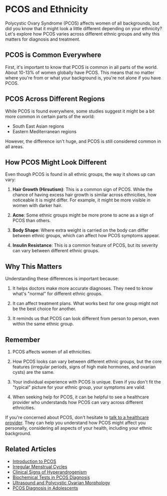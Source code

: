 # PCOS and Ethnicity

Polycystic Ovary Syndrome (PCOS) affects women of all backgrounds, but did you know that it might look a little different depending on your ethnicity? Let's explore how PCOS varies across different ethnic groups and why this matters for diagnosis and treatment.

## PCOS is Common Everywhere

First, it's important to know that PCOS is common in all parts of the world. About 10-13% of women globally have PCOS. This means that no matter where you're from or what your background is, you're not alone if you have PCOS.

## PCOS Across Different Regions

While PCOS is found everywhere, some studies suggest it might be a bit more common in certain parts of the world:

- South East Asian regions
- Eastern Mediterranean regions

However, the difference isn't huge, and PCOS is still considered common in all areas.

## How PCOS Might Look Different

Even though PCOS is found in all ethnic groups, the way it shows up can vary:

1. **Hair Growth (Hirsutism)**: This is a common sign of PCOS. While the chance of having excess hair growth is similar across ethnicities, how noticeable it is might differ. For example, it might be more visible in women with darker hair.

2. **Acne**: Some ethnic groups might be more prone to acne as a sign of PCOS than others.

3. **Body Shape**: Where extra weight is carried on the body can differ between ethnic groups, which can affect how PCOS symptoms appear.

4. **Insulin Resistance**: This is a common feature of PCOS, but its severity can vary between different ethnic groups.

## Why This Matters

Understanding these differences is important because:

1. It helps doctors make more accurate diagnoses. They need to know what's "normal" for different ethnic groups.

2. It can affect treatment plans. What works best for one group might not be the best choice for another.

3. It reminds us that PCOS can look different from person to person, even within the same ethnic group.

## Remember

1. PCOS affects women of all ethnicities.

2. How PCOS looks can vary between different ethnic groups, but the core features (irregular periods, signs of high male hormones, and ovarian cysts) are the same.

3. Your individual experience with PCOS is unique. Even if you don't fit the "typical" picture for your ethnic group, your symptoms are valid.

4. When seeking help for PCOS, it can be helpful to see a healthcare provider who understands how PCOS can vary across different ethnicities.

If you're concerned about PCOS, don't hesitate to [talk to a healthcare provider](/consult-provider). They can help you understand how PCOS might affect you personally, considering all aspects of your health, including your ethnic background.

## Related Articles

- [Introduction to PCOS](/diagnosis/introduction-to-pcos)
- [Irregular Menstrual Cycles](/diagnosis/irregular-menstrual-cycles)
- [Clinical Signs of Hyperandrogenism](/diagnosis/clinical-signs-hyperandrogenism)
- [Biochemical Tests in PCOS Diagnosis](/diagnosis/biochemical-tests-pcos)
- [Ultrasound and Polycystic Ovarian Morphology](/diagnosis/ultrasound-and-pcom)
- [PCOS Diagnosis in Adolescents](/diagnosis/pcos-diagnosis-adolescents)
